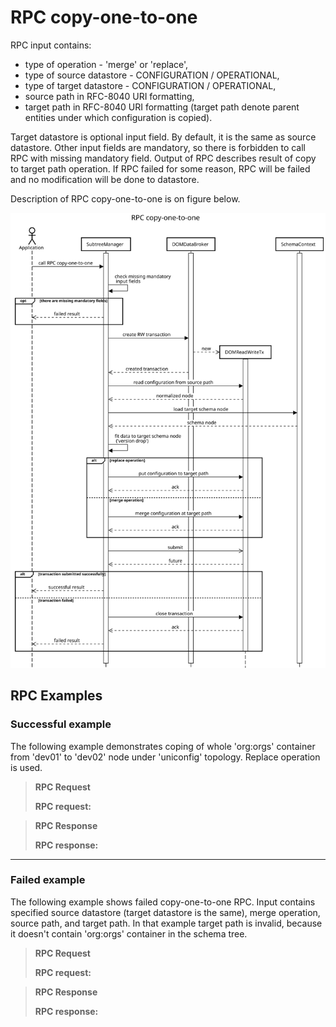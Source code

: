 RPC copy-one-to-one
===================

RPC input contains:

-   type of operation - 'merge' or 'replace',
-   type of source datastore - CONFIGURATION / OPERATIONAL,
-   type of target datastore - CONFIGURATION / OPERATIONAL,
-   source path in RFC-8040 URI formatting,
-   target path in RFC-8040 URI formatting (target path denote parent
    entities under which configuration is copied).

Target datastore is optional input field. By default, it is the same as
source datastore. Other input fields are mandatory, so there is
forbidden to call RPC with missing mandatory field. Output of RPC
describes result of copy to target path operation. If RPC failed for
some reason, RPC will be failed and no modification will be done to
datastore.

Description of RPC copy-one-to-one is on figure below.

![RPC copy-one-to-one](copy-one-to-one.svg)

RPC Examples
------------

### Successful example

The following example demonstrates coping of whole 'org:orgs' container
from 'dev01' to 'dev02' node under 'uniconfig' topology. Replace
operation is used.

> **RPC Request**
>
> **RPC request:**

> **RPC Response**
>
> **RPC response:**

* * * * *

### Failed example

The following example shows failed copy-one-to-one RPC. Input contains
specified source datastore (target datastore is the same), merge
operation, source path, and target path. In that example target path is
invalid, because it doesn't contain 'org:orgs' container in the schema
tree.

> **RPC Request**
>
> **RPC request:**

> **RPC Response**
>
> **RPC response:**
